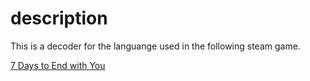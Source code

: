 # description
This is a decoder for the languange used in the following steam game.

[7 Days to End with You](https://store.steampowered.com/app/1859280/7_Days_to_End_with_You/)